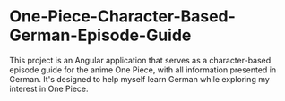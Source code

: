 # One-Piece-Character-Based-German-Episode-Guide
This project is an Angular application that serves as a character-based episode guide for the anime One Piece, with all information presented in German. It's designed to help myself learn German while exploring my interest in One Piece.
